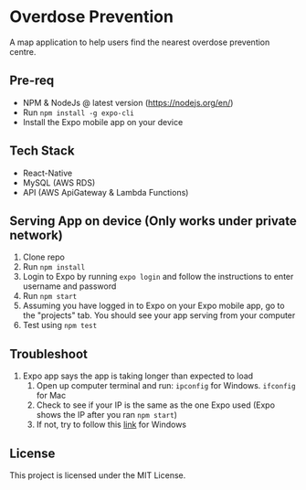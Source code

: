 # Overdose Prevention
A map application to help users find the nearest overdose prevention centre.

## Pre-req
- NPM & NodeJs @ latest version (https://nodejs.org/en/)
- Run `npm install -g expo-cli`
- Install the Expo mobile app on your device

## Tech Stack
- React-Native
- MySQL (AWS RDS)
- API (AWS ApiGateway & Lambda Functions)

## Serving App on device (Only works under private network)
1. Clone repo
2. Run `npm install`
3. Login to Expo by running `expo login` and follow the instructions to enter username and password
4. Run `npm start`
5. Assuming you have logged in to Expo on your Expo mobile app, go to the "projects" tab. You should see your app serving from your computer
6. Test using `npm test`

## Troubleshoot
1. Expo app says the app is taking longer than expected to load
    1. Open up computer terminal and run: `ipconfig` for Windows. `ifconfig` for Mac
    2. Check to see if your IP is the same as the one Expo used (Expo shows the IP after you ran `npm start`)
    3. If not, try to follow this [link](https://answers.microsoft.com/en-us/windows/forum/windows_10-networking/adapter-priority-setting-unavailable-in-windows-10/d2b63caa-e77c-4b46-88b5-eeeaee00c306?auth=1) for Windows

## License
This project is licensed under the MIT License.
